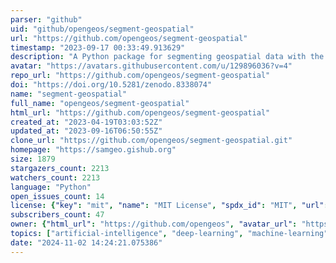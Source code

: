 ```yaml
---
parser: "github"
uid: "github/opengeos/segment-geospatial"
url: "https://github.com/opengeos/segment-geospatial"
timestamp: "2023-09-17 00:33:49.913629"
description: "A Python package for segmenting geospatial data with the Segment Anything Model (SAM)"
avatar: "https://avatars.githubusercontent.com/u/129896036?v=4"
repo_url: "https://github.com/opengeos/segment-geospatial"
doi: "https://doi.org/10.5281/zenodo.8338074"
name: "segment-geospatial"
full_name: "opengeos/segment-geospatial"
html_url: "https://github.com/opengeos/segment-geospatial"
created_at: "2023-04-19T03:03:52Z"
updated_at: "2023-09-16T06:50:55Z"
clone_url: "https://github.com/opengeos/segment-geospatial.git"
homepage: "https://samgeo.gishub.org"
size: 1879
stargazers_count: 2213
watchers_count: 2213
language: "Python"
open_issues_count: 14
license: {"key": "mit", "name": "MIT License", "spdx_id": "MIT", "url": "https://api.github.com/licenses/mit", "node_id": "MDc6TGljZW5zZTEz"}
subscribers_count: 47
owner: {"html_url": "https://github.com/opengeos", "avatar_url": "https://avatars.githubusercontent.com/u/129896036?v=4", "login": "opengeos", "type": "Organization"}
topics: ["artificial-intelligence", "deep-learning", "machine-learning", "segmentation", "geopython", "geospatial", "segment-anything"]
date: "2024-11-02 14:24:21.075386"
---
```

